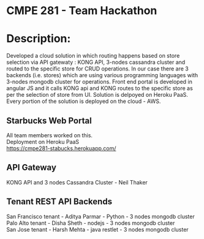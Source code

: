 # CMPE 281 - Team Hackathon 

# Description:
Developed a cloud solution in which routing happens based on store selection via API gatewaty : KONG API, 3-nodes cassandra cluster and routed to the specific store for CRUD operations. In our case there are 3 backends (i.e. stores) which are using various programming languages with 3-nodes mongodb cluster for operations. Front end portal is developed in angular JS and it calls KONG api and KONG routes to the specific store as per the selection of store from UI. Solution is delpoyed on Heroku PaaS. Every portion of the solution is deployed on the cloud - AWS.

## Starbucks Web Portal   
All team members worked on this.   
Deployment on Heroku PaaS  
https://cmpe281-stabucks.herokuapp.com/

## API Gateway  
KONG API and 3 nodes Cassandra Cluster - Neil Thaker

## Tenant REST API Backends   
San Francisco tenant -  Aditya Parmar - Python - 3 nodes mongodb cluster    
Palo Alto tenant -  Disha Sheth  - nodejs - 3 nodes mongodb cluster    
San Jose tenant - Harsh Mehta  - java restlet -  3 nodes mongodb cluster  

